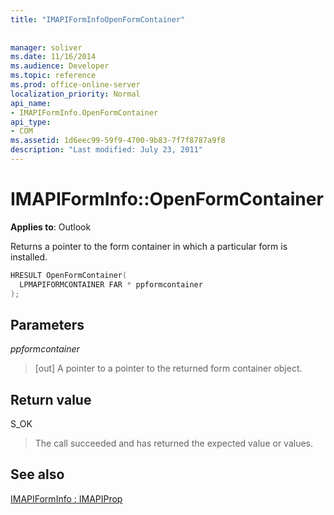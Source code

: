 ```yaml
---
title: "IMAPIFormInfoOpenFormContainer"
 
 
manager: soliver
ms.date: 11/16/2014
ms.audience: Developer
ms.topic: reference
ms.prod: office-online-server
localization_priority: Normal
api_name:
- IMAPIFormInfo.OpenFormContainer
api_type:
- COM
ms.assetid: 1d6eec99-59f9-4700-9b83-7f7f8787a9f8
description: "Last modified: July 23, 2011"
---
```


# IMAPIFormInfo::OpenFormContainer

  
  
**Applies to**: Outlook 
  
Returns a pointer to the form container in which a particular form is installed.
  
```cpp
HRESULT OpenFormContainer(
  LPMAPIFORMCONTAINER FAR * ppformcontainer
);
```

## Parameters

 _ppformcontainer_
  
> [out] A pointer to a pointer to the returned form container object.
    
## Return value

S_OK 
  
> The call succeeded and has returned the expected value or values.
    
## See also



[IMAPIFormInfo : IMAPIProp](imapiforminfoimapiprop.md)

